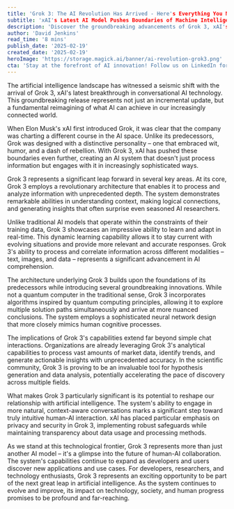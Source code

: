 ```yaml
---
title: 'Grok 3: The AI Revolution Has Arrived - Here's Everything You Need to Know'
subtitle: 'xAI's Latest AI Model Pushes Boundaries of Machine Intelligence'
description: 'Discover the groundbreaking advancements of Grok 3, xAI's latest AI model, redefining machine intelligence with real-time learning, quantum-inspired processing, and sophisticated neural architectures. Explore its transformative impact on business intelligence, scientific research, and creative industries, while maintaining a strong commitment to privacy and ethical AI development.'
author: 'David Jenkins'
read_time: '8 mins'
publish_date: '2025-02-19'
created_date: '2025-02-19'
heroImage: 'https://storage.magick.ai/banner/ai-revolution-grok3.png'
cta: 'Stay at the forefront of AI innovation! Follow us on LinkedIn for exclusive insights into groundbreaking developments like Grok 3 and join a community of forward-thinking tech enthusiasts shaping the future of artificial intelligence.'
---
```


The artificial intelligence landscape has witnessed a seismic shift with the arrival of Grok 3, xAI's latest breakthrough in conversational AI technology. This groundbreaking release represents not just an incremental update, but a fundamental reimagining of what AI can achieve in our increasingly connected world.

When Elon Musk's xAI first introduced Grok, it was clear that the company was charting a different course in the AI space. Unlike its predecessors, Grok was designed with a distinctive personality – one that embraced wit, humor, and a dash of rebellion. With Grok 3, xAI has pushed these boundaries even further, creating an AI system that doesn't just process information but engages with it in increasingly sophisticated ways.

Grok 3 represents a significant leap forward in several key areas. At its core, Grok 3 employs a revolutionary architecture that enables it to process and analyze information with unprecedented depth. The system demonstrates remarkable abilities in understanding context, making logical connections, and generating insights that often surprise even seasoned AI researchers.

Unlike traditional AI models that operate within the constraints of their training data, Grok 3 showcases an impressive ability to learn and adapt in real-time. This dynamic learning capability allows it to stay current with evolving situations and provide more relevant and accurate responses. Grok 3's ability to process and correlate information across different modalities – text, images, and data – represents a significant advancement in AI comprehension.

The architecture underlying Grok 3 builds upon the foundations of its predecessors while introducing several groundbreaking innovations. While not a quantum computer in the traditional sense, Grok 3 incorporates algorithms inspired by quantum computing principles, allowing it to explore multiple solution paths simultaneously and arrive at more nuanced conclusions. The system employs a sophisticated neural network design that more closely mimics human cognitive processes.

The implications of Grok 3's capabilities extend far beyond simple chat interactions. Organizations are already leveraging Grok 3's analytical capabilities to process vast amounts of market data, identify trends, and generate actionable insights with unprecedented accuracy. In the scientific community, Grok 3 is proving to be an invaluable tool for hypothesis generation and data analysis, potentially accelerating the pace of discovery across multiple fields.

What makes Grok 3 particularly significant is its potential to reshape our relationship with artificial intelligence. The system's ability to engage in more natural, context-aware conversations marks a significant step toward truly intuitive human-AI interaction. xAI has placed particular emphasis on privacy and security in Grok 3, implementing robust safeguards while maintaining transparency about data usage and processing methods.

As we stand at this technological frontier, Grok 3 represents more than just another AI model – it's a glimpse into the future of human-AI collaboration. The system's capabilities continue to expand as developers and users discover new applications and use cases. For developers, researchers, and technology enthusiasts, Grok 3 represents an exciting opportunity to be part of the next great leap in artificial intelligence. As the system continues to evolve and improve, its impact on technology, society, and human progress promises to be profound and far-reaching.